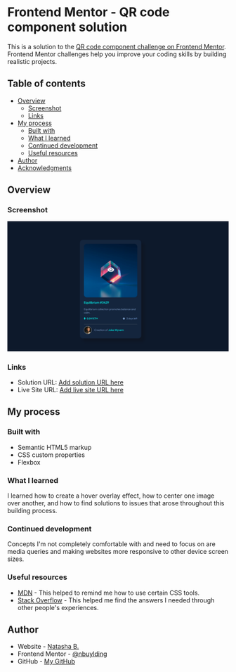 # Frontend Mentor - QR code component solution

This is a solution to the [QR code component challenge on Frontend Mentor](https://www.frontendmentor.io/challenges/qr-code-component-iux_sIO_H). Frontend Mentor challenges help you improve your coding skills by building realistic projects. 

## Table of contents

- [Overview](#overview)
  - [Screenshot](#screenshot)
  - [Links](#links)
- [My process](#my-process)
  - [Built with](#built-with)
  - [What I learned](#what-i-learned)
  - [Continued development](#continued-development)
  - [Useful resources](#useful-resources)
- [Author](#author)
- [Acknowledgments](#acknowledgments)


## Overview

### Screenshot

![](./Screenshot7.png)


### Links

- Solution URL: [Add solution URL here](https://www.frontendmentor.io/solutions/nft-preview-card-component-W80ceIHK12)
- Live Site URL: [Add live site URL here](https://nbuylding.github.io/NFT-preview-card/)

## My process

### Built with

- Semantic HTML5 markup
- CSS custom properties
- Flexbox

### What I learned

I learned how to create a hover overlay effect, how to center one image over another, and how to find solutions to issues that arose throughout this building process.


### Continued development

Concepts I'm not completely comfortable with and need to focus on are media queries and making websites more responsive to other device screen sizes.

### Useful resources

- [MDN](https://developer.mozilla.org/en-US/) - This helped to remind me how to use certain CSS tools.
- [Stack Overflow](https://stackoverflow.com/) - This helped me find the answers I needed through other people's experiences.

## Author

- Website - [Natasha B.](https://www.natashabuylding.com)
- Frontend Mentor - [@nbuylding](https://www.frontendmentor.io/profile/nbuylding)
- GitHub - [My GitHub](https://github.com/nbuylding)


